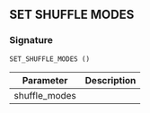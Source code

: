 ## SET SHUFFLE MODES

### Signature

`SET_SHUFFLE_MODES ()`


| Parameter | Description |
| --- | --- |
| shuffle\_modes |